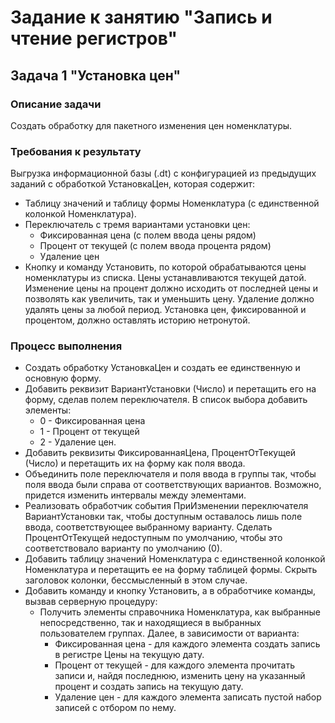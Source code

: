 # Задание к занятию "Запись и чтение регистров"

## Задача 1 "Установка цен"

### Описание задачи
Создать обработку для пакетного изменения цен номенклатуры.

### Требования к результату
Выгрузка информационной базы (.dt) с конфигурацией из предыдущих заданий с обработкой УстановкаЦен, которая содержит:
* Таблицу значений и таблицу формы Номенклатура (с единственной колонкой Номенклатура).
* Переключатель с тремя вариантами установки цен:
  * Фиксированная цена (с полем ввода цены рядом)
  * Процент от текущей (с полем ввода процента рядом)
  * Удаление цен
* Кнопку и команду Установить, по которой обрабатываются цены номенклатуры из списка. Цены устанавливаются текущей датой. Изменение цены на процент должно исходить от последней цены и позволять как увеличить, так и уменьшить цену. Удаление должно удалять цены за любой период. Установка цен, фиксированной и процентом, должно оставлять историю нетронутой.
  
### Процесс выполнения

* Создать обработку УстановкаЦен и создать ее единственную и основную форму.
* Добавить реквизит ВариантУстановки (Число) и перетащить его на форму, сделав полем переключателя. В список выбора добавить элементы:
  * 0 - Фиксированная цена
  * 1 - Процент от текущей
  * 2 - Удаление цен.
* Добавить реквизиты ФиксированнаяЦена, ПроцентОтТекущей (Число) и перетащить их на форму как поля ввода.
* Объединить поле переключателя и поля ввода в группы так, чтобы поля ввода были справа от соответствующих вариантов. Возможно, придется изменить интервалы между элементами.
* Реализовать обработчик события ПриИзменении переключателя ВариантУстановки так, чтобы доступным оставалось лишь поле ввода, соответствующее выбранному варианту. Сделать ПроцентОтТекущей недоступным по умолчанию, чтобы это соответствовало варианту по умолчанию (0).
* Добавить таблицу значений Номенклатура с единственной колонкой Номенклатура и перетащить ее на форму таблицей формы. Скрыть заголовок колонки, бессмысленный в этом случае.
* Добавить команду и кнопку Установить, а в обработчике команды, вызвав серверную процедуру:
  * Получить элементы справочника Номенклатура, как выбранные непосредственно, так и находящиеся в выбранных пользователем группах. Далее, в зависимости от варианта:
    * Фиксированная цена - для каждого элемента создать запись в регистре Цены на текущую дату.
    * Процент от текущей - для каждого элемента прочитать записи и, найдя последнюю, изменить цену на указанный процент и создать запись на текущую дату.
    * Удаление цен - для каждого элемента записать пустой набор записей с отбором по нему. 
